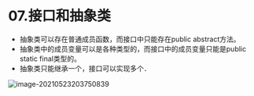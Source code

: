 # 07.接口和抽象类

- 抽象类可以存在普通成员函数，而接口中只能存在public abstract方法。 
- 抽象类中的成员变量可以是各种类型的，而接口中的成员变量只能是public static final类型的。 
- 抽象类只能继承一个，接口可以实现多个． 

![image-20210523203750839](https://raw.githubusercontent.com/TWDH/Leetcode-From-Zero/pictures/img/image-20210523203750839.png)